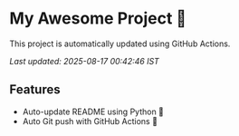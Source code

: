 # My Awesome Project 🚀

This project is automatically updated using GitHub Actions.

_Last updated: 2025-08-17 00:42:46 IST_

## Features
- Auto-update README using Python 🐍
- Auto Git push with GitHub Actions 🤖

